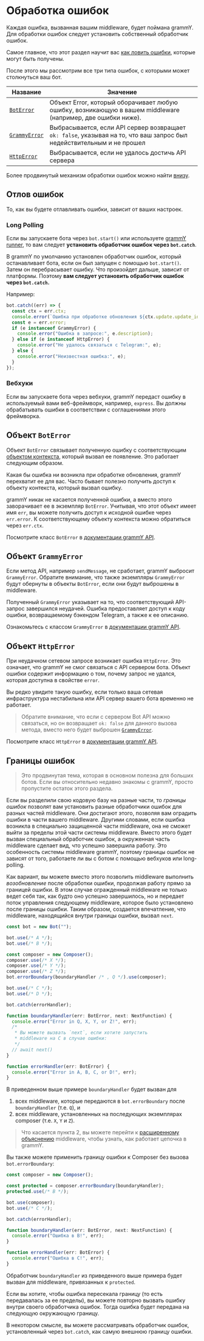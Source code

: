 # Обработка ошибок

Каждая ошибка, вызванная вашим middleware, будет поймана grammY.
Для обработки ошибок следует установить собственный обработчик ошибок.

Самое главное, что этот раздел научит вас [как ловить ошибки](#отлов-ошибок), которые могут быть получены.

После этого мы рассмотрим все три типа ошибок, с которыми может столкнуться ваш бот.

| Название                             | Значение                                                                                                                    |
| ------------------------------------ | --------------------------------------------------------------------------------------------------------------------------- |
| [`BotError`](#объект-boterror)       | Объект Error, который оборачивает любую ошибку, возникающую в вашем middleware (например, две ошибки ниже).                 |
| [`GrammyError`](#объект-grammyerror) | Выбрасывается, если API сервер возвращает `ok: false`, указывая на то, что ваш запрос был недействительным и не прошел      |
| [`HttpError`](#объект-httperror)     | Выбрасывается, если не удалось достичь API сервера                                                                          |

Более продвинутый механизм обработки ошибок можно найти [внизу](#границы-ошибок).

## Отлов ошибок

То, как вы будете отлавливать ошибки, зависит от ваших настроек.

### Long Polling

Если вы запускаете бота через `bot.start()` или используете [grammY runner](../plugins/runner), то вам следует **установить обработчик ошибок через `bot.catch`**.

В grammY по умолчанию установлен обработчик ошибок, который останавливает бота, если он был запущен с помощью `bot.start()`.
Затем он перебрасывает ошибку.
Что произойдет дальше, зависит от платформы.
Поэтому **вам следует установить обработчик ошибок через `bot.catch`.**

Например:

```ts
bot.catch((err) => {
  const ctx = err.ctx;
  console.error(`Ошибка при обработке обновления ${ctx.update.update_id}:`);
  const e = err.error;
  if (e instanceof GrammyError) {
    console.error("Ошибка в запросе:", e.description);
  } else if (e instanceof HttpError) {
    console.error("Не удалось связаться с Telegram:", e);
  } else {
    console.error("Неизвестная ошибка:", e);
  }
});
```

### Вебхуки

Если вы запускаете бота через вебхуки, grammY передаст ошибку в используемый вами веб-фреймворк, например, `express`.
Вы должны обрабатывать ошибки в соответствии с соглашениями этого фреймворка.

## Объект `BotError`

Объект `BotError` связывает полученную ошибку с соответствующим [объектом контекста](./context), который вызвал ее появление.
Это работает следующим образом.

Какая бы ошибка ни возникла при обработке обновления, grammY перехватит ее для вас.
Часто бывает полезно получить доступ к объекту контекста, который вызвал ошибку.

grammY никак не касается полученной ошибки, а вместо этого заворачивает ее в экземпляр `BotError`.
Учитывая, что этот объект имеет имя `err`, вы можете получить доступ к исходной ошибке через `err.error`.
К соответствующему объекту контекста можно обратиться через `err.ctx`.

Посмотрите класс `BotError` в [документации grammY API](/ref/core/boterror).

## Объект `GrammyError`

Если метод API, например `sendMessage`, не сработает, grammY выбросит `GrammyError`.
Обратите внимание, что также экземпляры `GrammyError` будут обернуты в объекты `BotError`, если они будут выброшены в middleware.

Полученный `GrammyError` указывает на то, что соответствующий API-запрос завершился неудачей.
Ошибка предоставляет доступ к коду ошибки, возвращаемому бэкендом Telegram, а также к ее описанию.

Ознакомьтесь с классом `GrammyError` в [документации grammY API](/ref/core/grammyerror).

## Объект `HttpError`

При неудачном сетевом запросе возникает ошибка `HttpError`.
Это означает, что grammY не смог связаться с API сервером бота.
Объект ошибки содержит информацию о том, почему запрос не удался, которая доступна в свойстве `error`.

Вы редко увидите такую ошибку, если только ваша сетевая инфраструктура нестабильна или API сервер вашего бота временно не работает.

> Обратите внимание, что если с сервером Bot API можно связаться, но он возвращает `ok: false` для данного вызова метода, вместо него будет выброшен [`GrammyError`](./errors#the-grammyerror-object).

Посмотрите класс `HttpError` в [документации grammY API](/ref/core/httperror).

## Границы ошибок

> Это продвинутая тема, которая в основном полезна для больших ботов.
> Если вы относительно недавно знакомы с grammY, просто пропустите остаток этого раздела.

Если вы разделили свою кодовую базу на разные части, то _границы ошибок_ позволят вам установить разные обработчики ошибок для разных частей middleware.
Они достигают этого, позволяя вам оградить ошибки в части вашего middleware.
Другими словами, если ошибка возникла в специально защищенной части middleware, она не сможет выйти за пределы этой части системы middleware.
Вместо этого будет вызван специальный обработчик ошибок, а окруженная часть middleware сделает вид, что успешно завершила работу.
Это особенность системы middleware grammY, поэтому границы ошибок не зависят от того, работаете ли вы с ботом с помощью вебхуков или long-polling.

Как вариант, вы можете вместо этого позволить middleware выполнить _возобновление_ после обработки ошибки, продолжая работу прямо за границей ошибки.
В этом случае огражденный middleware не только ведет себя так, как будто оно успешно завершилось, но и передает поток управления следующему middleware, которое было установлено после границы ошибки.
Таким образом, создается впечатление, что middleware, находящийся внутри границы ошибки, вызвал `next`.

```ts
const bot = new Bot("");

bot.use(/* A */);
bot.use(/* B */);

const composer = new Composer();
composer.use(/* X */);
composer.use(/* Y */);
composer.use(/* Z */);
bot.errorBoundary(boundaryHandler /* , Q */).use(composer);

bot.use(/* C */);
bot.use(/* D */);

bot.catch(errorHandler);

function boundaryHandler(err: BotError, next: NextFunction) {
  console.error("Error in Q, X, Y, or Z!", err);
  /*
   * Вы можете вызвать `next`, если хотите запустить
   * middleware на C в случае ошибки:
   */
  // await next()
}

function errorHandler(err: BotError) {
  console.error("Error in A, B, C, or D!", err);
}
```

В приведенном выше примере `boundaryHandler` будет вызван для

1. всех middleware, которые передаются в `bot.errorBoundary` после `boundaryHandler` (т.е. `Q`), и
2. всех middleware, установленных на последующих экземплярах composer (т.е. `X`, `Y` и `Z`).

> Что касается пункта 2, вы можете перейти к [расширенному объяснению](.../advanced/middleware) middleware, чтобы узнать, как работает цепочка в grammY.

Вы также можете применить границу ошибки к Composer без вызова `bot.errorBoundary`:

```ts
const composer = new Composer();

const protected = composer.errorBoundary(boundaryHandler);
protected.use(/* B */);

bot.use(composer);
bot.use(/* C */);

bot.catch(errorHandler);

function boundaryHandler(err: BotError, next: NextFunction) {
  console.error("Ошибка в B!", err);
}

function errorHandler(err: BotError) {
  console.error("Ошибка в C!", err);
}
```

Обработчик `boundaryHandler` из приведенного выше примера будет вызван для middleware, привязанных к `protected`.

Если вы хотите, чтобы ошибка пересекала границу (то есть передавалась за ее пределы), вы можете повторно вызвать ошибку внутри своего обработчика ошибок.
Тогда ошибка будет передана на следующую окружающую границу.

В некотором смысле, вы можете рассматривать обработчик ошибок, установленный через `bot.catch`, как самую внешнюю границу ошибки.
